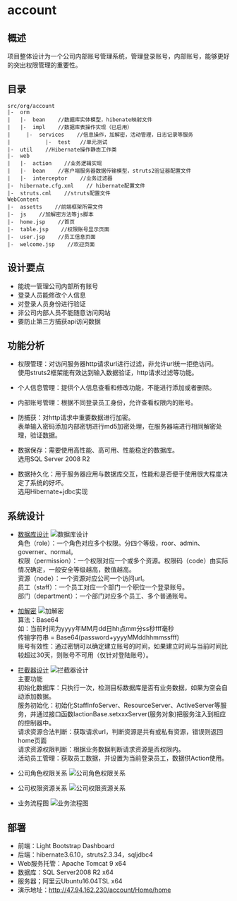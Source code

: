# account

## 概述
项目整体设计为一个公司内部账号管理系统，管理登录账号，内部账号，能够更好的突出权限管理的重要性。

## 目录
```
src/org/account
|-  orm
|   |-  bean    //数据库实体模型，hibenate映射文件
|   |-  impl    //数据库表操作实现（已启用）
|	  |-  services    //信息操作，加解密，活动管理，日志记录等服务
|		    |-  test   //单元测试
|-  util    //Hibernate操作静态工作类
|-  web
|   |-  action    //业务逻辑实现
|   |-  bean    //客户端服务器数据传输模型，struts2验证器配置文件
|   |-  interceptor    //业务过滤器	
|-  hibernate.cfg.xml    // hibernate配置文件
|-  struts.cml    //struts配置文件
WebContent
|-  assetts    //前端框架所需文件
|-  js    //加解密方法等js脚本
|-  home.jsp    //首页
|-  table.jsp    //权限账号显示页面
|-  user.jsp    //员工信息页面
|-  welcome.jsp    //欢迎页面
```

## 设计要点
  + 能统一管理公司内部所有账号
  + 登录人员能修改个人信息
  + 对登录人员身份进行验证
  + 非公司内部人员不能随意访问网站
  + 要防止第三方捕获api访问数据

## 功能分析
+ 权限管理：对访问服务器http请求url进行过滤，非允许url统一拒绝访问。
  <br>使用struts2框架能有效达到输入数据验证，http请求过滤等功能。

+ 个人信息管理：提供个人信息查看和修改功能，不能进行添加或者删除。

+ 内部账号管理：根据不同登录员工身份，允许查看权限内的账号。

+ 防捕获：对http请求中重要数据进行加密。
  <br>表单输入密码添加内部密钥进行md5加密处理，在服务器端进行相同解密处理，验证数据。

+ 数据保存：需要使用高性能、高可用、性能稳定的数据库。
  <br>选用SQL Server 2008 R2

+ 数据持久化：用于服务器应用与数据库交互，性能和是否便于使用很大程度决定了系统的好坏。
  <br>选用Hibernate+jdbc实现

## 系统设计
+ [数据库设计](https://github.com/harmful-chan/account/tree/1.0/src/org/account/orm/bean)
![数据库设计](https://www.processon.com/embed/5ddc9984e4b0fcce5b59e5be)
  <br>角色（role）：一个角色对应多个权限。分四个等级，roor、admin、governer、normal。
  <br>权限（permission）：一个权限对应一个或多个资源。权限码（code）由实际情况确定，一般安全等级越高，数值越高。
  <br>资源（node）：一个资源对应公司一个访问url。
  <br>员工（staff）：一个员工对应一个部门一个职位一个登录账号。
  <br>部门（department）：一个部门对应多个员工、多个普通账号。

+ [加解密](https://github.com/harmful-chan/account/blob/1.0/src/org/account/orm/services/SecretServer.java)
![加解密](https://www.processon.com/embed/5df9f4b1e4b06c8b0bb37c52)
 <br>算法：Base64
 <br>如：当前时间为yyyy年MM月dd日hh点mm分ss秒fff毫秒
 <br>传输字符串 = Base64(password+yyyyMMddhhmmssfff)
 <br>账号有效性：通过密钥可以确定建立账号的时间，如果建立时间与当前时间比较超过30天，则账号不可用（仅针对登陆账号）。

+ [拦截器设计](https://github.com/harmful-chan/account/blob/1.0/src/org/account/web/interceptor/IdentityInterceptor.java)
![拦截器设计](https://www.processon.com/embed/5df99a66e4b0a9c790f20c5c)
  <br>主要功能
  <br>初始化数据库：只执行一次，检测目标数据库是否有业务数据，如果为空会自动添加数据。
  <br>服务初始化：初始化StaffInfoServer、ResourceServer、ActiveServer等服务，并通过接口函数IactionBase.setxxxServer(服务对象)把服务注入到相应的控制器中。
  <br>请求资源合法判断：获取请求url，判断资源是共有或私有资源，错误则返回home页面
  <br>请求资源权限判断：根据业务数据判断请求资源是否权限内。
  <br>活动员工管理：获取员工数据，并设置为当前登录员工，数据供Action使用。

+ 公司角色权限关系
![公司角色权限关系](https://www.processon.com/embed/5de8a0dde4b0df12b4b7532c)

+ 公司权限资源关系
![公司权限资源关系](https://www.processon.com/embed/5ddf829be4b0b2fab73a007a)

+  业务流程图
![业务流程图](https://www.processon.com/embed/5df64a4ee4b004cc9a30f4ff)

## 部署
+ 前端：Light Bootstrap Dashboard
+ 后端：hibernate3.6.10，struts2.3.34，sqljdbc4
+ Web服务托管：Apache Tomcat 9 x64
+ 数据库：SQL Server2008 R2 x64
+ 服务器；阿里云Ubuntu16.04TSL x64
+ 演示地址：http://47.94.162.230/account/Home/home


